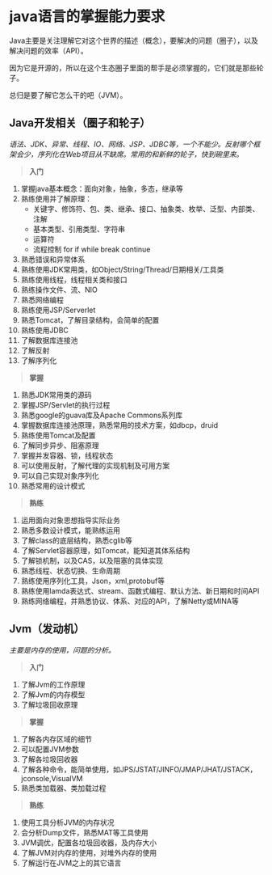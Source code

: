 # java语言的掌握能力要求

Java主要是关注理解它对这个世界的描述（概念），要解决的问题（圈子），以及解决问题的效率（API）。

因为它是开源的，所以在这个生态圈子里面的帮手是必须掌握的，它们就是那些轮子。

总归是要了解它怎么干的吧（JVM）。

## Java开发相关（圈子和轮子）
*语法、JDK、异常、线程、IO、网络、JSP、JDBC等，一个不能少。反射哪个框架会少，序列化在Web项目从不缺席。常用的和新鲜的轮子，快到碗里来。*

> **入门**

1. 掌握java基本概念：面向对象，抽象，多态，继承等
2. 熟练使用并了解原理：
   - 关键字、修饰符、包、类、继承、接口、抽象类、枚举、泛型、内部类、注解
   - 基本类型、引用类型、字符串
   - 运算符
   - 流程控制 for if while break continue
3. 熟悉错误和异常体系
4. 熟练使用JDK常用类，如Object/String/Thread/日期相关/工具类
5. 熟练使用线程，线程相关类和接口
6. 熟练操作文件、流、NIO
7. 熟悉网络编程
8. 熟练使用JSP/Serverlet
9. 熟悉Tomcat，了解目录结构，会简单的配置
10. 熟练使用JDBC
11. 了解数据库连接池
12. 了解反射
13. 了解序列化


> **掌握**

1. 熟悉JDK常用类的源码
2. 掌握JSP/Servlet的执行过程
3. 熟悉google的guava库及Apache Commons系列库
4. 掌握数据库连接池原理，熟悉常用的技术方案，如dbcp，druid
5. 熟练使用Tomcat及配置
6. 了解同步异步、阻塞原理
7. 掌握并发容器、锁，线程状态
8. 可以使用反射，了解代理的实现机制及可用方案
9. 可以自己实现对象序列化
10. 熟悉常用的设计模式


> **熟练**

1. 运用面向对象思想指导实际业务
2. 熟悉多数设计模式，能熟练运用
3. 了解class的底层结构，熟悉cglib等
4. 了解Servlet容器原理，如Tomcat，能知道其体系结构
5. 了解锁机制，以及CAS，以及阻塞的具体实现
6. 熟悉线程、状态切换、生命周期
7. 熟练使用序列化工具，Json，xml,protobuf等
8. 熟练使用lamda表达式、stream、函数式编程、默认方法、新日期和时间API
9. 熟练网络编程，并熟悉协议、体系、对应的API，了解Netty或MINA等


## Jvm（发动机）
*主要是内存的使用，问题的分析。*

> **入门**
1. 了解Jvm的工作原理
2. 了解Jvm的内存模型
3. 了解垃圾回收原理

> **掌握**
1. 了解各内存区域的细节
2. 可以配置JVM参数
3. 了解各垃圾回收器
4. 了解各种命令，能简单使用，如JPS/JSTAT/JINFO/JMAP/JHAT/JSTACK，jconsole,VisualVM
5. 熟悉类加载器、类加载过程

> **熟练**
1. 使用工具分析JVM的内存状况
2. 会分析Dump文件，熟悉MAT等工具使用
3. JVM调优，配置各垃圾回收器，及内存大小
4. 了解JVM对内存的使用，对堆外内存的使用
5. 了解运行在JVM之上的其它语言

